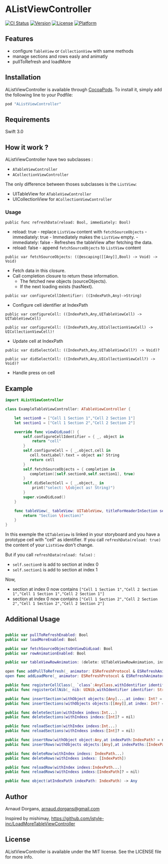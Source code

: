 # AListViewController

[![CI Status](http://img.shields.io/travis/Arnoymous/AListViewController.svg?style=flat)](https://travis-ci.org/Arnoymous/AListViewController)
[![Version](https://img.shields.io/cocoapods/v/AListViewController.svg?style=flat)](http://cocoapods.org/pods/AListViewController)
[![License](https://img.shields.io/cocoapods/l/AListViewController.svg?style=flat)](http://cocoapods.org/pods/AListViewController)
[![Platform](https://img.shields.io/cocoapods/p/AListViewController.svg?style=flat)](http://cocoapods.org/pods/AListViewController)

## Features
- configure `TableView` or `CollectionView` with same methods
- manage sections and rows easly and animatly
- pullToRefresh and loadMore

## Installation

AListViewController is available through [CocoaPods](http://cocoapods.org). To install
it, simply add the following line to your Podfile:

```ruby
pod "AListViewController"
```

## Requirements

Swift 3.0

## How it work ?

AListViewController have two subclasses :
- `ATableViewController`
- `ACollectionViewController`

The only difference between thoses subclasses is the `ListView`: 
- UITableView for `ATableViewController`
- UICollectionView for `ACollectionViewController`

### Usage

`public func refreshData(reload: Bool, immediately: Bool)`
- reload: true - replace `ListView` content with `fetchSourceObjects` 
      - immediately: true
          - Immediately makes the `ListView` empty.
      - immediately: false
          - Refreshes the tableView after fetching the data.
- reload: false - append `fetchSourceObjects` to `ListView` content  

`public var fetchSourceObjects: ((@escaping([[Any]],Bool) -> Void) -> Void)`
- Fetch data in this closure.
- Call completion closure to return these information.
    - The fetched new objects (sourceObjects).
    - If the next loading exists (hasNext).
    
`public var configureCellIdentifier: ((IndexPath,Any)->String)`
- Configure cell identifier at IndexPath

`public var configureCell: ((IndexPath,Any,UITableViewCell) -> UITableViewCell)`

`public var configureCell: ((IndexPath,Any,UICollectionViewCell) -> UICollectionViewCell)!`
- Update cell at IndexPath

`public var didSelectCell: ((IndexPath,Any,UITableViewCell?) -> Void)?`

`public var didSelectCell: ((IndexPath,Any,UICollectionViewCell?) -> Void)?`
- Handle press on cell

## Example

```swift
import AListViewController

class ExampleTableViewController: ATableViewController {

    let section0 = ["Cell 1 Section 1","Cell 2 Section 1"]
    let section1 = ["Cell 1 Section 2","Cell 2 Section 2"]

    override func viewDidLoad() {
        self.configureCellIdentifier = { _, object in
            return "cell"
        }
        self.configureCell = { _,object,cell in
           cell.textLabel?.text = object as? String
           return cell
        }
        self.fetchSourceObjects = { completion in
           completion([self.section0,self.section1], true)
        }
        self.didSelectCell = { _,object,_ in
            print("select: \(object as! String)")
        }
        super.viewDidLoad()
    }

    func tableView(_ tableView: UITableView, titleForHeaderInSection section: Int) -> String? {
        return "Section \(section)"
    }
}
```

In this exemple the `UITableView` is linked in your storyboard and you have a prototype cell with "cell" as identifier.
If you call `refreshData(reload: true)` the content of your `ListView` don't change.

But if you call `refreshData(reload: false)` :
- `self.section0` is add to section at index 0
- `self.section1` is add to section at index 1

Now, 
- section at index 0 now contains `["Cell 1 Section 1","Cell 2 Section 1","Cell 1 Section 1","Cell 2 Section 1"]`
- section at index 0 now contains `["Cell 1 Section 2","Cell 2 Section 2","Cell 1 Section 2","Cell 2 Section 2"]`

## Additional Usage
```swift

public var pullToRefreshEnabled: Bool
public var loadMoreEnabled: Bool

public var fetchSourceObjectsOnViewDidLoad: Bool
public var rowAnimationEnabled: Bool

public var tableViewRowAnimation: (delete: UITableViewRowAnimation, insert: UITableViewRowAnimation, reload: UITableViewRowAnimation)

open func addPullToRefresh(_ animator: ESRefreshProtocol & ESRefreshAnimatorProtocol)
open func addLoadMore(_ animator: ESRefreshProtocol & ESRefreshAnimatorProtocol)

public func registerCellClass(_ `class`:AnyClass,withIdentifier identifier: String)
public func registerCellNib(_ nib: UINib,withIdentifier identifier: String)

public func insertSection(withObject objects:[Any]...,at index: Int? = nil)
public func insertSections(withObjects objects:[[Any]],at index: Int? = nil)

public func deleteSection(withIndex indexs:Int...)
public func deleteSections(withIndexs indexs:[Int]? = nil)

public func reloadSection(withIndex indexs:Int...)
public func reloadSections(withIndexs indexs:[Int]? = nil)

public func insertRow(withObject object:Any,at indexPath:IndexPath? = nil)
public func insertRows(withObjects objects:[Any],at indexPaths:[IndexPath])

public func deleteRow(withIndex indexs: IndexPath...)
public func deleteRows(withIndexs indexs: [IndexPath])

public func reloadRow(withIndex indexs:IndexPath...)
public func reloadRows(withIndexs indexs:[IndexPath]? = nil)

public func object(atIndexPath indexPath: IndexPath) -> Any
```
## Author

Arnaud Dorgans, arnaud.dorgans@gmail.com

Inspired by mishimay, https://github.com/istyle-inc/LoadMoreTableViewController

## License

AListViewController is available under the MIT license. See the LICENSE file for more info.
